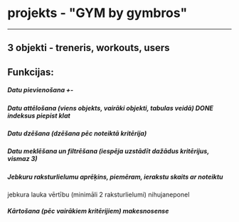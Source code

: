 # projekts - "GYM by gymbros"
---
## 3 objekti - treneris, workouts, users

## Funkcijas:
##### Datu pievienošana +-
##### Datu attēlošana (viens objekts, vairāki objekti, tabulas veidā) DONE indeksus piepist klat
##### Datu dzēšana (dzēšana pēc noteiktā kritērija) 
##### Datu meklēšana un filtrēšana (iespēja uzstādīt dažādus kritērijus, vismaz 3)
##### Jebkuru raksturlielumu aprēķins, piemēram, ierakstu skaits ar noteiktu
jebkura lauka vērtību (minimāli 2 raksturlielumi)  nihujaneponel
##### Kārtošana (pēc vairākiem kritērijiem)  makesnosense
